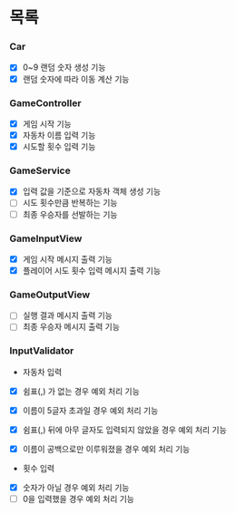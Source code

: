 # 목록

### Car

- [X] 0~9 랜덤 숫자 생성 기능
- [X] 랜덤 숫자에 따라 이동 계산 기능

### GameController

- [X] 게임 시작 기능
- [X] 자동차 이름 입력 기능
- [X] 시도할 횟수 입력 기능

### GameService

- [X] 입력 값을 기준으로 자동차 객체 생성 기능
- [ ] 시도 횟수만큼 반복하는 기능
- [ ] 최종 우승자를 선발하는 기능

### GameInputView

- [X] 게임 시작 메시지 출력 기능
- [X] 플레이어 시도 횟수 입력 메시지 출력 기능

### GameOutputView

- [ ] 실행 결과 메시지 출력 기능
- [ ] 최종 우승자 메시지 출력 기능

### InputValidator

- 자동차 입력
- [X] 쉼표(,) 가 없는 경우 예외 처리 기능
- [X] 이름이 5글자 초과일 경우 예외 처리 기능
- [X] 쉼표(,) 뒤에 아무 글자도 입력되지 않았을 경우 예외 처리 기능
- [X] 이름이 공백으로만 이루워졌을 경우 예외 처리 기능


- 횟수 입력
- [X] 숫자가 아닐 경우 예외 처리 기능
- [ ] 0을 입력했을 경우 예외 처리 기능